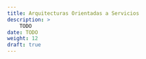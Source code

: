 ```yaml
---
title: Arquitecturas Orientadas a Servicios
description: >
    TODO
date: TODO
weight: 12
draft: true
---
```


<!-- TODO: Write here... -->

